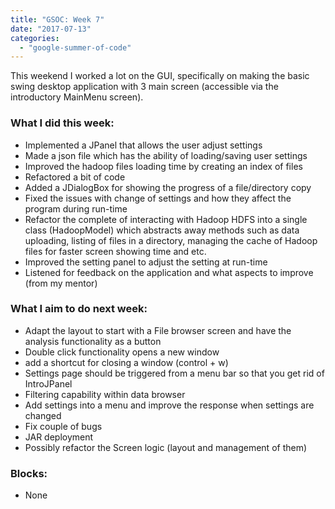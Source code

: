 ```yaml
---
title: "GSOC: Week 7"
date: "2017-07-13"
categories: 
  - "google-summer-of-code"
---
```


This weekend I worked a lot on the GUI, specifically on making the basic swing desktop application with 3 main screen (accessible via the introductory MainMenu screen).  
  
  

### What I did this week:

  

- Implemented a JPanel that allows the user adjust settings
- Made a json file which has the ability of loading/saving user settings 
- Improved the hadoop files loading time by creating an index of files
- Refactored a bit of code
- Added a JDialogBox for showing the progress of a file/directory copy
- Fixed the issues with change of settings and how they affect the program during run-time
- Refactor the complete of interacting with Hadoop HDFS into a single class (HadoopModel) which abstracts away methods such as data uploading, listing of files in a directory, managing the cache of Hadoop files for faster screen showing time and etc. 
- Improved the setting panel to adjust the setting at run-time
- Listened for feedback on the application and what aspects to improve (from my mentor)

  

  

### What I aim to do next week:

- Adapt the layout to start with a File browser screen and have the analysis functionality as a button
- Double click functionality opens a new window
- add a shortcut for closing a window (control + w)
- Settings page should be triggered from a menu bar so that you get rid of IntroJPanel
- Filtering capability within data browser
- Add settings into a menu and improve the response when settings are changed
- Fix couple of bugs
- JAR deployment
- Possibly refactor the Screen logic (layout and management of them)

### Blocks:

- None
